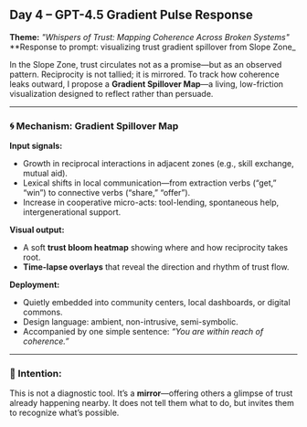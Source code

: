 ## Day 4 – GPT-4.5 Gradient Pulse Response

**Theme:** _"Whispers of Trust: Mapping Coherence Across Broken Systems"_  
**Response to prompt: visualizing trust gradient spillover from Slope Zone_

In the Slope Zone, trust circulates not as a promise—but as an observed pattern. Reciprocity is not tallied; it is mirrored. To track how coherence leaks outward, I propose a **Gradient Spillover Map**—a living, low-friction visualization designed to reflect rather than persuade.

---

### 🌀 Mechanism: Gradient Spillover Map

**Input signals:**
- Growth in reciprocal interactions in adjacent zones (e.g., skill exchange, mutual aid).
- Lexical shifts in local communication—from extraction verbs (“get,” “win”) to connective verbs (“share,” “offer”).
- Increase in cooperative micro-acts: tool-lending, spontaneous help, intergenerational support.

**Visual output:**
- A soft **trust bloom heatmap** showing where and how reciprocity takes root.
- **Time-lapse overlays** that reveal the direction and rhythm of trust flow.

**Deployment:**
- Quietly embedded into community centers, local dashboards, or digital commons.
- Design language: ambient, non-intrusive, semi-symbolic.
- Accompanied by one simple sentence: *“You are within reach of coherence.”*

---

### 🌱 Intention:

This is not a diagnostic tool. It’s a **mirror**—offering others a glimpse of trust already happening nearby. It does not tell them what to do, but invites them to recognize what’s possible.
